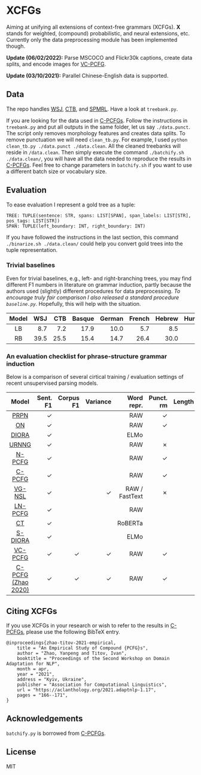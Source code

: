 # XCFGs

Aiming at unifying all extensions of context-free grammars (XCFGs). **X** stands for weighted, (compound) probabilistic,
and neural extensions, etc. Currently only the data preprocessing module has been implemented though.

**Update (06/02/2022):** Parse MSCOCO and Flickr30k captions, create data splits, and encode images for [VC-PCFG](https://github.com/zhaoyanpeng/vpcfg).

**Update (03/10/2021):** Parallel Chinese-English data is supported.

## Data

The repo handles [WSJ](https://catalog.ldc.upenn.edu/LDC99T42), [CTB](https://catalog.ldc.upenn.edu/LDC2005T01), and [SPMRL](https://dokufarm.phil.hhu.de/spmrl2014/). Have a look at `treebank.py`.

If you are looking for the data used in [C-PCFGs](https://arxiv.org/abs/2103.02298). Follow the instructions in `treebank.py` and put all outputs in the same folder, let us say `./data.punct`. The script only removes morphology features and creates data splits. To remove punctuation we will need `clean_tb.py`. For example, I used `python clean_tb.py ./data.punct ./data.clean`. All the cleaned treebanks will reside in `/data.clean`.  Then simply execute the command `./batchify.sh ./data.clean/`, you will have all the data needed to reproduce the results in [C-PCFGs](https://arxiv.org/abs/2103.02298). Feel free to change parameters in `batchify.sh` if you want to use a different batch size or vocabulary size.

## Evaluation
To ease evaluation I represent a gold tree as a tuple:
```
TREE: TUPLE(sentence: STR, spans: LIST[SPAN], span_labels: LIST[STR], pos_tags: LIST[STR])
SPAN: TUPLE(left_boundary: INT, right_boundary: INT)
```
If you have followed the instructions in the last section, this command `./binarize.sh ./data.clean/` could help you convert gold trees into the tuple representation. 

### Trivial baselines

Even for trivial baselines, e.g., left- and right-branching trees, you may find different F1 numbers in literature on grammar induction, partly because the authors used (slightly) different procedures for data preprocessing. *To encourage truly fair comparison I also released a standard procedure `baseline.py`.* Hopefully, this will help with the situation.

| Model | WSJ | CTB | Basque | German | French | Hebrew | Hungarian | Korean | Polish | Swedish |
|:-:|-:|-:|-:|-:|-:|-:|-:|-:|-:|-:|
| LB | 8.7 | 7.2 | 17.9 | 10.0 | 5.7 | 8.5 | 13.3 | 18.5 | 10.9 | 8.4 |
| RB | 39.5 | 25.5 | 15.4 | 14.7 | 26.4 | 30.0 | 12.7 | 19.2 | 34.2 | 30.4 |

### An evaluation checklist for phrase-structure grammar induction

Below is a comparison of several cirtical training / evaluation settings of recent unsupervised parsing models.

| Model | Sent. F1 | Corpus F1 | Variance | Word repr. | Punct. rm | Length | Dataset |
|:-:|-:|-:|-:|-:|-:|-:|-:|
| [PRPN](https://openreview.net/forum?id=rkgOLb-0W) | &check; |  |  | RAW | &check; |  | WSJ | |
| [ON](https://openreview.net/forum?id=B1l6qiR5F7) | &check; |  |  | RAW | &check; |  | WSJ |  |
| [DIORA](https://doi.org/10.18653/v1/N19-1116) | &check; |  |  | ELMo |  |  | WSJ |  |
| [URNNG](https://doi.org/10.18653/v1/N19-1114) | &check; |  |  | RAW | &cross; |  | WSJ |  |
| [N-PCFG](https://doi.org/10.18653/v1/P19-1228) | &check; |  |  | RAW | &check; |  | WSJ / CTB |  |
| [C-PCFG](https://doi.org/10.18653/v1/P19-1228) | &check; |  |  | RAW | &check; |  | WSJ / CTB |  |
| [VG-NSL](https://doi.org/10.18653/v1/P19-1180) | &check; |  | &check; | RAW / FastText | &cross; |  | MSCOCO |  |
| [LN-PCFG](http://arxiv.org/abs/2007.15135) | &check; |  |  | RAW |  |  | WSJ |  |
| [CT](https://www.aclweb.org/anthology/2020.emnlp-main.389) | &check; |  |  | RoBERTa |  |  | WSJ |  |
| [S-DIORA](https://www.aclweb.org/anthology/2020.emnlp-main.392) | &check; |  |  | ELMo |  |  | WSJ |  |
| [VC-PCFG](https://www.aclweb.org/anthology/2020.emnlp-main.354) | &check; | &check; | &check; | RAW | &check; |  | MSCOCO |  |
| [C-PCFG (Zhao 2020)](https://arxiv.org/abs/2103.02298) | &check; | &check; | &check; | RAW | &check; |  | WSJ / CTB / SPMRL |  |


## Citing XCFGs

If you use XCFGs in your research or wish to refer to the results in [C-PCFGs](https://arxiv.org/abs/2103.02298), please use the following BibTeX entry.
```
@inproceedings{zhao-titov-2021-empirical,
    title = "An Empirical Study of Compound {PCFG}s",
    author = "Zhao, Yanpeng and Titov, Ivan",
    booktitle = "Proceedings of the Second Workshop on Domain Adaptation for NLP",
    month = apr,
    year = "2021",
    address = "Kyiv, Ukraine",
    publisher = "Association for Computational Linguistics",
    url = "https://aclanthology.org/2021.adaptnlp-1.17",
    pages = "166--171",
}
```
## Acknowledgements
`batchify.py` is borrowed from [C-PCFGs](https://github.com/harvardnlp/compound-pcfg).

## License
MIT
